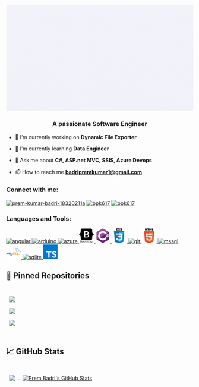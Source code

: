 [![Prem Kumar Badri's GitHub Banner](./images/Prem_Kumar_Badri.gif)](https://prembadri.github.io/personal/)

<h3 align="center">A passionate Software Engineer</h3>

- 🔭 I’m currently working on **Dynamic File Exporter**

- 🌱 I’m currently learning **Data Engineer**

- 💬 Ask me about **C#, ASP.net MVC, SSIS, Azure Devops**

- 📫 How to reach me **badripremkumar1@gmail.com**

<h3 align="left">Connect with me:</h3>
<p align="left">
<a href="https://linkedin.com/in/prem-kumar-badri-18320211a" target="blank"><img align="center" src="https://raw.githubusercontent.com/rahuldkjain/github-profile-readme-generator/master/src/images/icons/Social/linked-in-alt.svg" alt="prem-kumar-badri-18320211a" height="30" width="40" /></a>
<a href="https://www.hackerrank.com/bpk617" target="blank"><img align="center" src="https://hrcdn.net/fcore/assets/work/header/hackerrank_logo-21e2867566.svg" alt="bpk617" height="30" width="40" /></a>
  <a href="https://g.dev/premkumarbadri" target="blank"><img align="center" src="https://www.gstatic.com/devrel-devsite/prod/v8a94f3ea7c065620b95cec6018f1d2c2869422b6a2925fa3ba11417ee489de75/developers/images/favicon.png" alt="bpk617" height="30" width="40" /></a>
</p>

<h3 align="left">Languages and Tools:</h3>
<p align="left"> <a href="https://angular.io" target="_blank" rel="noreferrer"> <img src="https://angular.io/assets/images/logos/angular/angular.svg" alt="angular" width="40" height="40"/> </a> <a href="https://www.arduino.cc/" target="_blank" rel="noreferrer"> <img src="https://cdn.worldvectorlogo.com/logos/arduino-1.svg" alt="arduino" width="40" height="40"/> </a> <a href="https://azure.microsoft.com/en-in/" target="_blank" rel="noreferrer"> <img src="https://www.vectorlogo.zone/logos/microsoft_azure/microsoft_azure-icon.svg" alt="azure" width="40" height="40"/> </a> <a href="https://getbootstrap.com" target="_blank" rel="noreferrer"> <img src="https://raw.githubusercontent.com/devicons/devicon/master/icons/bootstrap/bootstrap-plain-wordmark.svg" alt="bootstrap" width="40" height="40"/> </a> <a href="https://www.w3schools.com/cs/" target="_blank" rel="noreferrer"> <img src="https://raw.githubusercontent.com/devicons/devicon/master/icons/csharp/csharp-original.svg" alt="csharp" width="40" height="40"/> </a> <a href="https://www.w3schools.com/css/" target="_blank" rel="noreferrer"> <img src="https://raw.githubusercontent.com/devicons/devicon/master/icons/css3/css3-original-wordmark.svg" alt="css3" width="40" height="40"/> </a> <a href="https://git-scm.com/" target="_blank" rel="noreferrer"> <img src="https://www.vectorlogo.zone/logos/git-scm/git-scm-icon.svg" alt="git" width="40" height="40"/> </a> <a href="https://www.w3.org/html/" target="_blank" rel="noreferrer"> <img src="https://raw.githubusercontent.com/devicons/devicon/master/icons/html5/html5-original-wordmark.svg" alt="html5" width="40" height="40"/> </a> <a href="https://www.microsoft.com/en-us/sql-server" target="_blank" rel="noreferrer"> <img src="https://www.svgrepo.com/show/303229/microsoft-sql-server-logo.svg" alt="mssql" width="40" height="40"/> </a> <a href="https://www.mysql.com/" target="_blank" rel="noreferrer"> <img src="https://raw.githubusercontent.com/devicons/devicon/master/icons/mysql/mysql-original-wordmark.svg" alt="mysql" width="40" height="40"/> </a> <a href="https://www.sqlite.org/" target="_blank" rel="noreferrer"> <img src="https://www.vectorlogo.zone/logos/sqlite/sqlite-icon.svg" alt="sqlite" width="40" height="40"/> </a> <a href="https://www.typescriptlang.org/" target="_blank" rel="noreferrer"> <img src="https://raw.githubusercontent.com/devicons/devicon/master/icons/typescript/typescript-original.svg" alt="typescript" width="40" height="40"/> </a> </p>

## 📌 Pinned Repositories

<br>
<a href="https://github.com/prembadri/SUID">
  <img align="center" style="margin:0.5rem" src="https://github-readme-stats.vercel.app/api/pin/?username=prembadri&repo=SUID&title_color=ffffff&text_color=c9cacc&icon_color=4AB197&bg_color=1A2B34" />
</a>
<br>
<a href="https://github.com/prembadri/TimeSheet">
  <img align="center" style="margin:0.5rem" src="https://github-readme-stats.vercel.app/api/pin/?username=prembadri&repo=TimeSheet&title_color=ffffff&text_color=c9cacc&icon_color=4AB197&bg_color=1A2B34" />
</a>
<br>
<a href="https://github.com/prembadri/Csharp-Presentations">
  <img align="center" style="margin:0.5rem" src="https://github-readme-stats.vercel.app/api/pin/?username=prembadri&repo=Csharp-Presentations&title_color=ffffff&text_color=c9cacc&icon_color=4AB197&bg_color=1A2B34" />
</a>
<br>
<br>


## &#x1f4c8; GitHub Stats

<br>

<a href="https://github.com/prembari">
  <img align="center" style="margin:0.5rem" src="https://github-readme-stats.vercel.app/api/top-langs/?username=braydoncoyer&hide=html,css&title_color=ffffff&text_color=c9cacc&icon_color=4AB197&bg_color=1A2B34" />
</a>

<a href="https://github.com/prembari">
  <img align="center" style="margin:0.5rem" src="https://github-readme-stats.vercel.app/api?username=prembadri&show_icons=true&line_height=27&count_private=true&title_color=ffffff&text_color=c9cacc&icon_color=4AB097&bg_color=1A2B34" alt="Prem Badri's GitHub Stats" />
</a>

<br>
<br>
